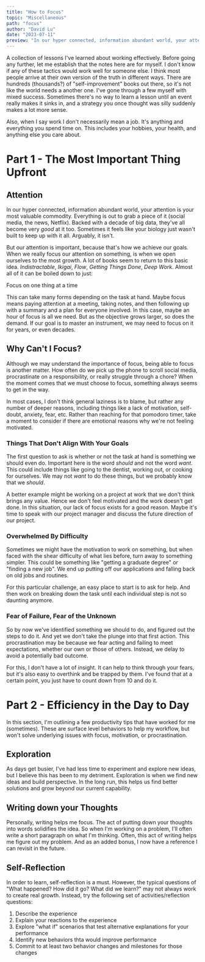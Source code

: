 ```yaml
---
title: "How to Focus"
topic: "Miscellaneous"
path: "focus"
author: "David Lu"
date: "2023-07-11"
preview: "In our hyper connected, information abundant world, your attention is your most valuable commodity. Everything is out to grab a piece of it (social media, the news, Netflix). Backed with a decade of big data, they've all become very *good* at it too. Sometimes it feels like your biology just wasn't built to keep up with it all."
---
```


A collection of lessons I've learned about working effectively. Before going any further, let me establish that the notes here are for myself. I don't know if any of these tactics would work well for someone else. I think most people arrive at their own version of the truth in different ways. There are hundreds (thousands?) of "self-improvement" books out there, so it's not like the world needs a another one. I've gone through a few myself with mixed success. Sometimes there's no way to learn a lesson until an event really makes it sinks in, and a strategy you once thought was silly suddenly makes a lot more sense. 

Also, when I say work I don't necessarily mean a job. It's anything and everything you spend time on. This includes your hobbies, your health, and anything else you care about. 


# Part 1 - The Most Important Thing Upfront

<v-divider></v-divider>

## Attention

In our hyper connected, information abundant world, your attention is your most valuable commodity. Everything is out to grab a piece of it (social media, the news, Netflix). Backed with a decade of big data, they've all become very *good* at it too. Sometimes it feels like your biology just wasn't built to keep up with it all. Arguably, it isn't. 

But our attention is important, because that's how we achieve our goals. When we really focus our attention on something, is when we open ourselves to the most growth. A lot of books seem to return to this basic idea. *Indistractable*, *Ikigai*, *Flow*, *Getting Things Done*, *Deep Work*. Almost all of it can be boiled down to just:

<v-card variant="tonal" class="mb-5">
  <v-card-text>
    Focus on one thing at a time
  </v-card-text>
</v-card>


This can take many forms depending on the task at hand. Maybe focus means paying attention at a meeting, taking notes, and then following up with a summary and a plan for everyone involved. In this case, maybe an hour of focus is all we need. But as the objective grows larger, so does the demand. If our goal is to master an instrument, we may need to focus on it for years, or even decades. 


## Why Can't I Focus?

Although we may understand the importance of focus, being able to focus is another matter. How often do we pick up the phone to scroll social media, procrastinate on a responsibility, or really struggle through a chore? When the moment comes that we must choose to focus, something always seems to get in the way. 

In most cases, I don't think general laziness is to blame, but rather any number of deeper reasons, including things like a lack of motivation, self-doubt, anxiety, fear, etc. Rather than reaching for that pomodoro timer, take a moment to consider if there are emotional reasons why we're not feeling motivated. 


### Things That Don't Align With Your Goals

The first question to ask is whether or not the task at hand is something we should even do. Important here is the word *should* and not the word *want*. This could include things like going to the dentist, working out, or cooking for ourselves. We may not *want* to do these things, but we probably know that we *should*. 

A better example might be working on a project at work that we don't think brings any value. Hence we don't feel motivated and the work doesn't get done. In this situation, our lack of focus exists for a good reason. Maybe it's time to speak with our project manager and discuss the future direction of our project. 


### Overwhelmed By Difficulty

Sometimes we might have the motivation to work on something, but when faced with the shear difficulty of what lies before, turn away to something simpler. This could be something like "getting a graduate degree" or "finding a new job". We end up putting off our applications and falling back on old jobs and routines. 

For this particular challenge, an easy place to start is to ask for help. And then work on breaking down the task until each individual step is not so daunting anymore. 


### Fear of Failure, Fear of the Unknown

So by now we've identified something we should to do, and figured out the steps to do it. And yet we don't take the plunge into that first action. This procrastination may be because we fear acting and failing to meet expectations, whether our own or those of others. Instead, we delay to avoid a potentially bad outcome. 

For this, I don't have a lot of insight. It can help to think through your fears, but it's also easy to overthink and be trapped by them. I've found that at a certain point, you just have to count down from 10 and do it. 


# Part 2 - Efficiency in the Day to Day

<v-divider></v-divider>

In this section, I'm outlining a few productivity tips that have worked for me (sometimes). These are surface level behaviors to help my workflow, but won't solve underlying issues with focus, motivation, or procrastination. 


## Exploration

As days get busier, I've had less time to experiment and explore new ideas, but I believe this has been to my detriment. Exploration is when we find new ideas and build perspective. In the long run, this helps us find better solutions and grow beyond our current capability. 


## Writing down your Thoughts

Personally, writing helps me focus. The act of putting down your thoughts into words solidifies the idea. So when I'm working on a problem, I'll often write a short paragraph on what I'm thinking. Often, this act of writing helps me figure out my problem. And as an added bonus, I now have a reference I can revisit in the future. 


## Self-Reflection

In order to learn, self-reflection is a must. However, the typical questions of "What happened? How did it go? What did we learn?" may not always work to create real growth. Instead, try the following set of activities/reflection questions:

1. Describe the experience
2. Explain your reactions to the experience
3. Explore "what if" scenarios that test alternative explanations for your performance
4. Identify new behaviors thta would improve performance
5. Commit to at least two behavior changes and milestones for those changes